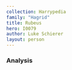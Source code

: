 ```yaml
---
collection: Harrypedia
family: "Hagrid"
title: Rubeus
hero: I0079
author: Luke Schierer
layout: person
---
```


### Analysis
